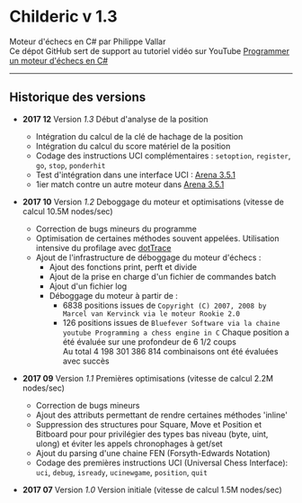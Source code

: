 # Childeric v 1.3
Moteur d'échecs en C# par Philippe Vallar  
Ce dépot GitHub sert de support au tutoriel vidéo sur YouTube [Programmer un moteur d'échecs en C#](https://www.youtube.com/feed/trending)

-----------------

## Historique des versions
* __2017 12__ Version *1.3*   Début d'analyse de la position
	* Intégration du calcul de la clé de hachage de la position
	* Intégration du calcul du score matériel de la position
	* Codage des instructions UCI complémentaires : `setoption`, `register`, `go`, `stop`, `ponderhit`
	* Test d'intégration dans une interface UCI : [Arena 3.5.1](http://www.playwitharena.com/) 
	* 1ier match contre un autre moteur dans [Arena 3.5.1](http://www.playwitharena.com/)

* __2017 10__ Version *1.2*   Deboggage du moteur et optimisations (vitesse de calcul 10.5M nodes/sec)
	* Correction de bugs mineurs du programme
	* Optimisation de certaines méthodes souvent appelées. Utilisation intensive du profilage avec [dotTrace](https://www.jetbrains.com/profiler/)
	* Ajout de l'infrastructure de déboggage du moteur d'échecs :
		* Ajout des fonctions print, perft et divide
		* Ajout de la prise en charge d'un fichier de commandes batch
		* Ajout d'un fichier log
		* Déboggage du moteur à partir de :
			* 6838 positions issues de `Copyright (C) 2007, 2008 by Marcel van Kervinck via le moteur Rookie 2.0`
			* 126 positions issues de `Bluefever Software via la chaine youtube Programming a chess engine in C`
			Chaque position a été évaluée sur une profondeur de 6 1/2 coups  
			Au total 4 198 301 386 814 combinaisons ont été évaluées avec succès

* __2017 09__ Version *1.1*   Premières optimisations (vitesse de calcul 2.2M nodes/sec)
	* Correction de bugs mineurs
	* Ajout des attributs permettant de rendre certaines méthodes 'inline'
	* Suppression des structures pour Square, Move et Position et Bitboard pour pour privilégier des types bas niveau (byte, uint, ulong) et éviter les appels chronophages à get/set
	* Ajout du parsing d'une chaine FEN (Forsyth-Edwards Notation)
	* Codage des premières instructions UCI (Universal Chess Interface): `uci`, `debug`, `isready`, `ucinewgame`, `position`, `quit`

* __2017 07__ Version *1.0*   Version initiale  (vitesse de calcul 1.5M nodes/sec)
